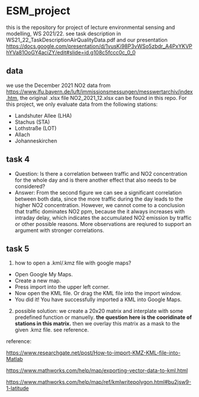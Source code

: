 # ESM_project
this is the repository for project of lecture environmental sensing and modelling, WS 2021/22. see task description in WS21_22_TaskDescriptionAirQualityData.pdf and our presentation https://docs.google.com/presentation/d/1vusKi98P3vWSo5zbdr_A4PxYKVPhYVa81OoGY4aciZY/edit#slide=id.g108c5fccc0c_0_0
## data 
we use the December 2021 NO2 data from https://www.lfu.bayern.de/luft/immissionsmessungen/messwertarchiv/index.htm, the original .xlsx file NO2_2021_12.xlsx can be found in this repo. For this project, we only evaluate data from the following stations:
  - Landshuter Allee (LHA)
  - Stachus (STA)
  - Lothstraße (LOT)
  - Allach
  - Johanneskirchen 
## task 4 
- Question: Is there a correlation between traffic and NO2 concentration for the whole day and is there another effect that also needs to be considered?
- Answer: From the second figure we can see a significant correlation between both data, since the more traffic during the day leads to the higher NO2 concentration. However, we cannot come to a conclusion that traffic dominates NO2 ppm, because the it always increases with intraday delay, which indicates the accumulated NO2 emission by traffic or other possible reasons. More observations are reqiured to support an argument with stronger correlations. 
## task 5
1. how to open a .kml/.kmz file with google maps?
 - Open Google My Maps.
 - Create a new map.
 - Press import into the upper left corner.
 - Now open the KML file. Or drag the KML file into the import window.
 - You did it! You have successfully imported a KML into Google Maps.
2. possible solution: we create a 20x20 matrix and interplate with some predefined function or manuelly. **the question here is the cooridinate of stations in this matrix.** then we overlay this matrix as a mask to the given .kmz file. see reference.  




reference: 

https://www.researchgate.net/post/How-to-import-KMZ-KML-file-into-Matlab 

https://www.mathworks.com/help/map/exporting-vector-data-to-kml.html

https://www.mathworks.com/help/map/ref/kmlwritepolygon.html#bu2jsw9-1-latitude

